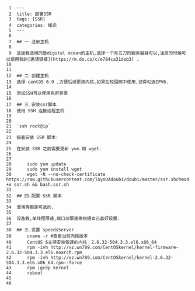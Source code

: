      1	---
     2	title: 部署SSR
     3	tags: [SSR]
     4	categories: 知识 
     5	---
     6	
     7	## 一.注册主机
     8	
     9	这里我选用的是digital ocean的主机,选择一个月五刀的服务器就可以,注册的时候可以使用我的[邀请链接](https://m.do.co/c/e784ca31deb3) .
    10	
    11	
    12	## 二.创建主机  
    13	选择 centOS 6.9 ,方便后续更换内核,如果在校园网中使用,记得勾选IPV6.
    14	
    15	添加SSH可以使用免密登录
    16	
    17	## 三.安装ssr脚本  
    18	使用 SSH 连接远程主机
    19	
    20	 
    21	`ssh root@ip`
    22	
    23	接着安装 SSR 脚本:
    24	
    25	在安装 SSR 之前需要更新 yum 和 wget.
    26	
    27	
    28		sudo yum update
    29		sudo yum install wget  
    30		wget -N --no-check-certificate https://raw.githubusercontent.com/ToyoDAdoubi/doubi/master/ssr.shchmod +x ssr.sh && bash.ssr.sh
    31	
    32	## 四.配置 SSR 脚本
    33	
    34	混淆等都是可选的.
    35	
    36	设备数,单线程限速,端口总限速等根据自己喜好设置.
    37	
    38	## 五.设置 speedsServer
    39		uname -r #查看当前内核版本
    40		CentOS 6支持安装锐速的内核：2.6.32-504.3.3.el6.x86_64
    41		rpm -ivh http://xz.wn789.com/CentOSkernel/kernel-firmware-2.6.32-504.3.3.el6.noarch.rpm
    42		rpm -ivh http://xz.wn789.com/CentOSkernel/kernel-2.6.32-504.3.3.el6.x86_64.rpm--force
    43		rpm |grep kernel
    44		reboot
    45	
    46	
